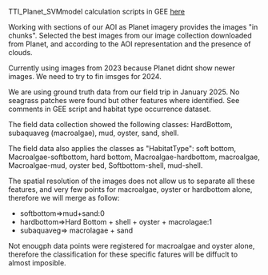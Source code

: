 TTI_Planet_SVMmodel calculation scripts in GEE [here](https://code.earthengine.google.com/a68fca9abf08b5be9c0af0ed8e82351e)

Working with sections of our AOI as Planet imagery provides the images "in chunks". Selected the best images from our image collection downloaded from Planet, and
according to the AOI representation and the presence of clouds.

Currently using images from 2023 because Planet didnt show newer images. We need to try to fin imsges for 2024.

We are using ground truth data from our field trip in January 2025. No seagrass patches were found but other features where identified. 
See comments in GEE script and habitat type occurrence dataset.

The field data collection showed the following classes: HardBottom, subaquaveg (macroalgae), mud, oyster, sand, shell.

The field data also applies the classes as "HabitatType": soft bottom, Macroalgae-softbottom, hard bottom, Macroalgae-hardbottom, macroalgae, Macroalgae-mud, oyster bed, Softbottom-shell, mud-shell.

The spatial resolution of the images does not allow us to separate all these features, and very few points for macroalgae, oyster or hardbottom alone, therefore we will merge as follow: 
- softbottom=>mud+sand:0
- hardbottom=>Hard Bottom + shell + oyster + macrolagae:1
- subaquaveg=> macrolagae + sand

Not enougph data points were registered for macroalgae and oyster alone, therefore the classification for these specific fatures will be diffuclt to almost imposible.


